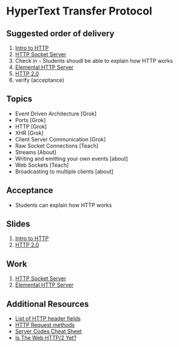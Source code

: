 # HyperText Transfer Protocol

## Suggested order of delivery

1. [Intro to HTTP](http://slides.com/theremix/http#/)
1. [HTTP Socket Server](https://github.com/devleague/HTTP-Socket-Server)
1. Check in - Students shoudl be able to explain how HTTP works
1. [Elemental HTTP Server](https://github.com/devleague/Elemental-HTTP-Server)
1. [HTTP 2.0](https://slides.com/joecarlson/http2)
1. verify (acceptance)

## Topics

- Event Driven Architecture [Grok]
- Ports [Grok]
- HTTP [Grok]
- XHR [Grok]
- Client Server Communication [Grok]
- Raw Socket Connections [Teach]
- Streams [About]
- Writing and emitting your own events [about]
- Web Sockets [Teach]
- Broadcasting to multiple clients [about]

## Acceptance

- Students can explain how HTTP works

## Slides

1. [Intro to HTTP](http://slides.com/theremix/http#/)
1. [HTTP 2.0](https://slides.com/joecarlson/http2)

## Work

1. [HTTP Socket Server](https://github.com/devleague/HTTP-Socket-Server)
1. [Elemental HTTP Server](https://github.com/devleague/Elemental-HTTP-Server)

## Additional Resources

- [List of HTTP header fields](https://en.wikipedia.org/wiki/List_of_HTTP_header_fields)
- [HTTP Request methods](https://en.wikipedia.org/wiki/Hypertext_Transfer_Protocol#Request_methods)
- [Server Codes Cheat Sheet](https://gist.github.com/sgnl/11084b28e28a18ee6a64)
- [Is The Web HTTP/2 Yet?](http://isthewebhttp2yet.com/)

